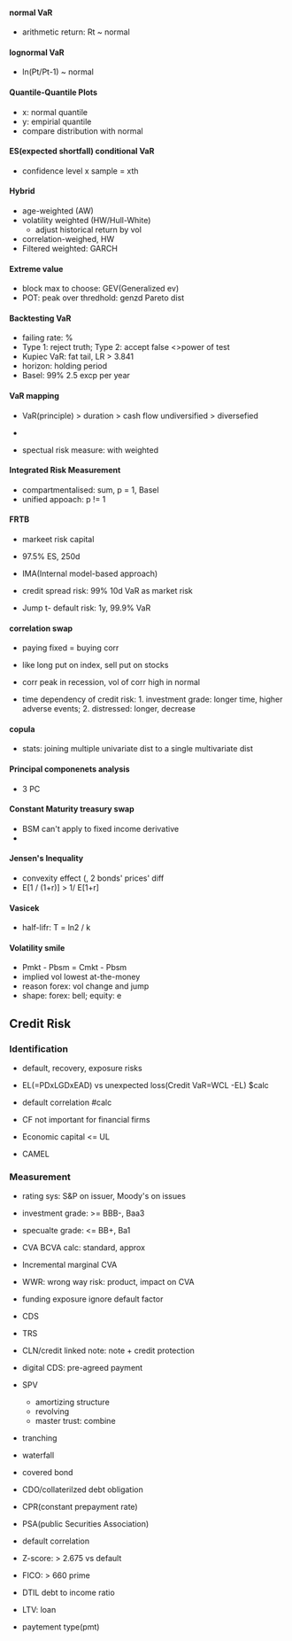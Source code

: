 
#### normal VaR
- arithmetic return: Rt ~ normal

#### lognormal VaR
- ln(Pt/Pt-1) ~ normal


#### Quantile-Quantile Plots
- x: normal quantile
- y: empirial quantile
- compare distribution with normal


#### ES(expected shortfall) conditional VaR
- confidence level x sample = xth

#### Hybrid
- age-weighted (AW)
- volatility weighted (HW/Hull-White)
  - adjust historical return by vol
- correlation-weighed, HW
- Filtered weighted: GARCH

#### Extreme value
- block max to choose: GEV(Generalized ev)
- POT: peak over thredhold: genzd Pareto dist


#### Backtesting VaR
- failing rate: %
- Type 1: reject truth; Type 2: accept false <>power of test
- Kupiec VaR: fat tail, LR > 3.841
- horizon: holding period
- Basel: 99% 2.5 excp per year

#### VaR mapping
- VaR(principle) > duration > cash flow undiversified > diversefied
- 


- spectual risk measure: with weighted

#### Integrated Risk Measurement
- compartmentalised: sum, p = 1, Basel
- unified appoach: p != 1


#### FRTB
- markeet risk capital
- 97.5% ES, 250d
- IMA(Internal model-based approach)

- credit spread risk: 99% 10d VaR as market risk
- Jump t- default risk: 1y, 99.9% VaR


#### correlation swap
- paying fixed = buying corr
- like long put on index, sell put on stocks

- corr peak in recession, vol of corr high in normal
- time dependency of credit risk: 1. investment grade: longer time, higher adverse events; 2. distressed: longer, decrease

#### copula
- stats: joining multiple univariate dist to a single multivariate dist

#### Principal componenets analysis
- 3 PC

#### Constant Maturity treasury swap


- BSM can't apply to fixed income derivative
- 
#### Jensen's Inequality
- convexity effect (, 2 bonds' prices' diff
- E\[1 / (1+r)] >  1/ E\[1+r]

#### Vasicek
- half-lifr: T = ln2 / k

#### Volatility smile
- Pmkt - Pbsm = Cmkt - Pbsm
- implied vol lowest at-the-money
- reason forex: vol change and jump
- shape: forex: bell; equity: e

## Credit Risk
### Identification
- default, recovery, exposure risks
- EL(=PDxLGDxEAD) vs unexpected loss(Credit VaR=WCL -EL) $calc

- default correlation #calc

- CF not important for financial firms

- Economic capital <= UL
- CAMEL

### Measurement
- rating sys: S&P on issuer, Moody's on issues


- investment grade: >= BBB-, Baa3
- specualte grade: <= BB+, Ba1


- CVA BCVA calc: standard, approx
- Incremental marginal CVA
- WWR: wrong way risk: product, impact on CVA

- funding exposure ignore default factor

- CDS
- TRS
- CLN/credit linked note: note + credit protection
- digital CDS: pre-agreed payment
- SPV
  - amortizing structure
  - revolving
  - master trust: combine
- tranching
- waterfall

- covered bond
- CDO/collaterilzed debt obligation

- CPR(constant prepayment rate)
- PSA(public Securities Association)


- default correlation 

- Z-score: > 2.675 vs default

- FICO: > 660 prime
- DTIL debt to income ratio
- LTV: loan
- paytement type(pmt)











